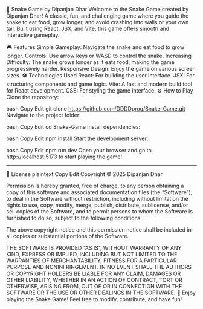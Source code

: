 🐍 Snake Game by Dipanjan Dhar
Welcome to the Snake Game created by Dipanjan Dhar! A classic, fun, and challenging game where you guide the snake to eat food, grow longer, and avoid crashing into walls or your own tail. Built using React, JSX, and Vite, this game offers smooth and interactive gameplay.

🎮 Features
Simple Gameplay: Navigate the snake and eat food to grow longer.
Controls: Use arrow keys or WASD to control the snake.
Increasing Difficulty: The snake grows longer as it eats food, making the game progressively harder.
Responsive Design: Enjoy the game on various screen sizes.
🛠 Technologies Used
React: For building the user interface.
JSX: For structuring components and game logic.
Vite: A fast and modern build tool for React development.
CSS: For styling the game interface.
⚙️ How to Play
Clone the repository:

bash
Copy
Edit
git clone https://github.com/DDDDprog/Snake-Game.git
Navigate to the project folder:

bash
Copy
Edit
cd Snake-Game
Install dependencies:

bash
Copy
Edit
npm install
Start the development server:

bash
Copy
Edit
npm run dev
Open your browser and go to http://localhost:5173 to start playing the game!
__________________________________________________________________________________________________________________________________________________________________________
📜 License
plaintext
Copy
Edit
Copyright © 2025 Dipanjan Dhar

Permission is hereby granted, free of charge, to any person obtaining a copy of this software and associated documentation files (the “Software”), to deal in the Software without restriction, including without limitation the rights to use, copy, modify, merge, publish, distribute, sublicense, and/or sell copies of the Software, and to permit persons to whom the Software is furnished to do so, subject to the following conditions:

The above copyright notice and this permission notice shall be included in all copies or substantial portions of the Software.

THE SOFTWARE IS PROVIDED “AS IS”, WITHOUT WARRANTY OF ANY KIND, EXPRESS OR IMPLIED, INCLUDING BUT NOT LIMITED TO THE WARRANTIES OF MERCHANTABILITY, FITNESS FOR A PARTICULAR PURPOSE AND NONINFRINGEMENT. IN NO EVENT SHALL THE AUTHORS OR COPYRIGHT HOLDERS BE LIABLE FOR ANY CLAIM, DAMAGES OR OTHER LIABILITY, WHETHER IN AN ACTION OF CONTRACT, TORT OR OTHERWISE, ARISING FROM, OUT OF OR IN CONNECTION WITH THE SOFTWARE OR THE USE OR OTHER DEALINGS IN THE SOFTWARE.
🎉 Enjoy playing the Snake Game!
Feel free to modify, contribute, and have fun!
